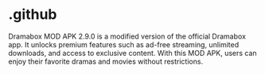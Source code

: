 # .github
Dramabox MOD APK 2.9.0 is a modified version of the official Dramabox app. It unlocks premium features such as ad-free streaming, unlimited downloads, and access to exclusive content. With this MOD APK, users can enjoy their favorite dramas and movies without restrictions.
